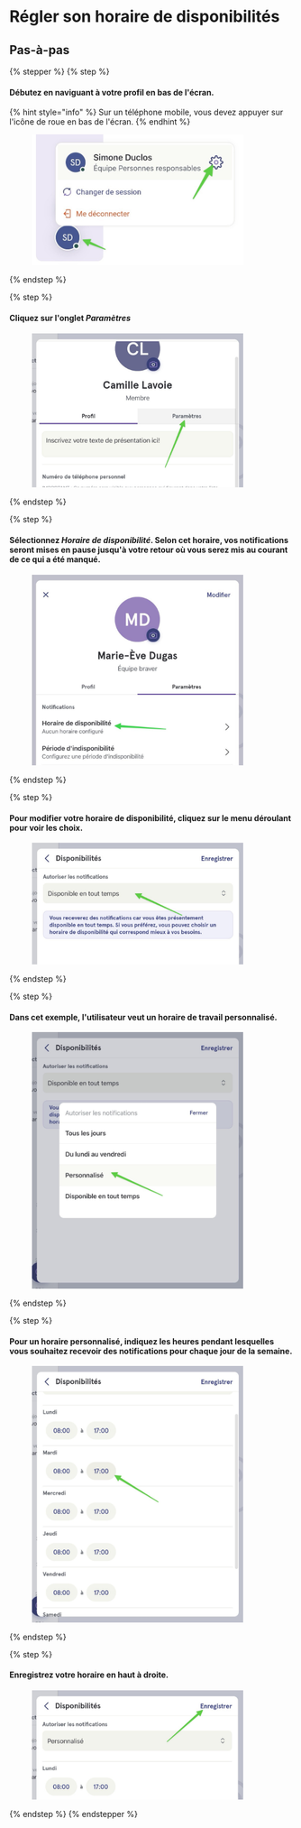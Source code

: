 # Régler son horaire de disponibilités

## Pas-à-pas

{% stepper %}
{% step %}
#### Débutez en naviguant à votre profil en bas de l'écran.

{% hint style="info" %}
Sur un téléphone mobile, vous devez appuyer sur l'icône de roue en bas de l'écran.
{% endhint %}

<div align="left"><figure><img src="../../.gitbook/assets/acceder-les-parametres-patients.jpeg" alt="" width="375"><figcaption></figcaption></figure></div>
{% endstep %}

{% step %}
#### Cliquez sur l'onglet _Paramètres_

<div align="left"><figure><img src="../../.gitbook/assets/Régler son horaire de disponibilités et ses périodes dindisponibilité - Step 3.jpeg" alt="" width="375"><figcaption></figcaption></figure></div>
{% endstep %}

{% step %}
#### Sélectionnez _**Horaire de disponibilité**_. Selon cet horaire, vos notifications seront mises en pause jusqu'à votre retour où vous serez mis au courant de ce qui a été manqué.

<div align="left"><figure><img src="../../.gitbook/assets/Régler son horaire de disponibilités et ses périodes dindisponibilité - Step 4.jpeg" alt="" width="375"><figcaption></figcaption></figure></div>
{% endstep %}

{% step %}
#### Pour modifier votre horaire de disponibilité, cliquez sur le menu déroulant pour voir les choix.

<div align="left"><figure><img src="../../.gitbook/assets/Régler son horaire de disponibilités et ses périodes dindisponibilité - Step 5.jpeg" alt="" width="375"><figcaption></figcaption></figure></div>
{% endstep %}

{% step %}
#### Dans cet exemple, l'utilisateur veut un horaire de travail personnalisé.

<div align="left"><figure><img src="../../.gitbook/assets/Régler son horaire de disponibilités et ses périodes dindisponibilité - Step 6.jpeg" alt="" width="375"><figcaption></figcaption></figure></div>
{% endstep %}

{% step %}
#### Pour un horaire personnalisé, indiquez les heures pendant lesquelles vous souhaitez recevoir des notifications pour chaque jour de la semaine.

<div align="left"><figure><img src="../../.gitbook/assets/Régler son horaire de disponibilités et ses périodes dindisponibilité - Step 7.jpeg" alt="" width="375"><figcaption></figcaption></figure></div>
{% endstep %}

{% step %}
#### Enregistrez votre horaire en haut à droite.

<div align="left"><figure><img src="../../.gitbook/assets/Régler son horaire de disponibilités et ses périodes dindisponibilité - Step 8.jpeg" alt="" width="375"><figcaption></figcaption></figure></div>
{% endstep %}
{% endstepper %}
